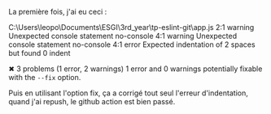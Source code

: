 La première fois, j'ai eu ceci : 

C:\Users\leopo\Documents\ESGI\3rd_year\tp-eslint-git\app.js
  2:1  warning  Unexpected console statement                  no-console
  4:1  warning  Unexpected console statement                  no-console
  4:1  error    Expected indentation of 2 spaces but found 0  indent

✖ 3 problems (1 error, 2 warnings)
  1 error and 0 warnings potentially fixable with the `--fix` option.

Puis en utilisant l'option fix, ça a corrigé tout seul l'erreur d'indentation, quand j'ai repush, le github action est bien passé.
